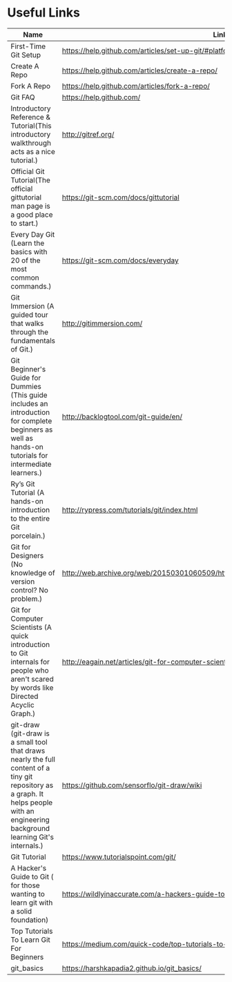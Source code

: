# Useful Links

Name | Links
------------ | -------------
First-Time Git Setup  | https://help.github.com/articles/set-up-git/#platform-all
Create A Repo | https://help.github.com/articles/create-a-repo/
Fork A Repo | https://help.github.com/articles/fork-a-repo/
Git FAQ | https://help.github.com/
Introductory Reference & Tutorial(This introductory walkthrough acts as a nice tutorial.) | http://gitref.org/
Official Git Tutorial(The official gittutorial man page is a good place to start.) | https://git-scm.com/docs/gittutorial
Every Day Git (Learn the basics with 20 of the most common commands.) | https://git-scm.com/docs/everyday
Git Immersion (A guided tour that walks through the fundamentals of Git.) | http://gitimmersion.com/
Git Beginner's Guide for Dummies (This guide includes an introduction for complete beginners as well as hands-on tutorials for intermediate learners.) | http://backlogtool.com/git-guide/en/
Ry’s Git Tutorial (A hands-on introduction to the entire Git porcelain.) | http://rypress.com/tutorials/git/index.html
Git for Designers (No knowledge of version control? No problem.) | http://web.archive.org/web/20150301060509/http://hoth.entp.com/output/git_for_designers.html
Git for Computer Scientists (A quick introduction to Git internals for people who aren't scared by words like Directed Acyclic Graph.) | http://eagain.net/articles/git-for-computer-scientists/
git-draw (git-draw is a small tool that draws nearly the full content of a tiny git repository as a graph. It helps people with an engineering background learning Git's internals.) | https://github.com/sensorflo/git-draw/wiki
Git Tutorial | https://www.tutorialspoint.com/git/
A Hacker's Guide to Git ( for those wanting to learn git with a solid foundation) | https://wildlyinaccurate.com/a-hackers-guide-to-git/
Top Tutorials To Learn Git For Beginners | https://medium.com/quick-code/top-tutorials-to-learn-git-for-beginners-622289ffdfe5
git_basics | https://harshkapadia2.github.io/git_basics/
